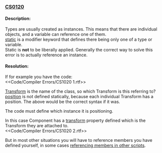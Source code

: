 ### [CS0120](https://docs.microsoft.com/en-us/dotnet/csharp/language-reference/compiler-messages/cs0120)

#### Description:
Types are usually created as instances. This means that there are individual objects, and a variable can reference one of them.  
[static](https://docs.microsoft.com/en-us/dotnet/csharp/language-reference/keywords/static) is a modifier keyword that defines there being only one of a type or variable.  
Static is **not** to be liberally applied. Generally the correct way to solve this error is to actually reference an instance.

#### Resolution:
If for example you have the code:  
<<Code/Compiler Errors/CS1020 1.rtf>>  

[Transform](https://docs.unity3d.com/ScriptReference/Transform.html) is the name of the class, so which Transform is this referring to? [position](https://docs.unity3d.com/ScriptReference/Transform-position.html) is not defined statically, because each individual Transform has a position. The above would be the correct syntax if it was.

The code must define which instance it is positioning.  

In this case Component has a [transform](https://docs.unity3d.com/ScriptReference/Component-transform.html) property defined which is the Transform they are attached to.  
<<Code/Compiler Errors/CS1020 2.rtf>>  

But in most other situations you will have to reference members you have defined yourself, in some cases [referencing members in other scripts](../../Variables/Members%20In%20Other%20Scripts.md).